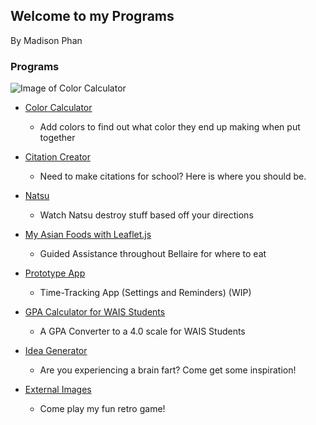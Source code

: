 ## Welcome to my Programs
By Madison Phan

### Programs
![Image of Color Calculator](https://phanmad000.github.com/ProgramsHW/colorcalculator.png)
- [Color Calculator](https://phanmad000.github.io/ProgramsHW/ColorCalculator)
  - Add colors to find out what color they end up making when put together
  
  
- [Citation Creator](https://phanmad000.github.io/ProgramsHW/UserInput)
  - Need to make citations for school? Here is where you should be. 
  
  
- [Natsu](https://phanmad000.github.io/ProgramsHW/natsuFire.html)
  - Watch Natsu destroy stuff based off your directions
  
  
- [My Asian Foods with Leaflet.js](https://phanmad000.github.io/ProgramsHW/leaflet.html)
  - Guided Assistance throughout Bellaire for where to eat
  
  
- [Prototype App](https://phanmad000.github.io/ProgramsHW/prototypeApp.html)
  - Time-Tracking App (Settings and Reminders) (WIP)
  
  
- [GPA Calculator for WAIS Students](https://phanmad000.github.io/ProgramsHW/GPAcalculator.html)
  - A GPA Converter to a 4.0 scale for WAIS Students
  
  
- [Idea Generator](https://phanmad000.github.io/ProgramsHW/ideagenerator.html)
  - Are you experiencing a brain fart? Come get some inspiration!

- [External Images](https://phanmad000.github.io/ProgramsHW/universal.html)
  - Come play my fun retro game!
